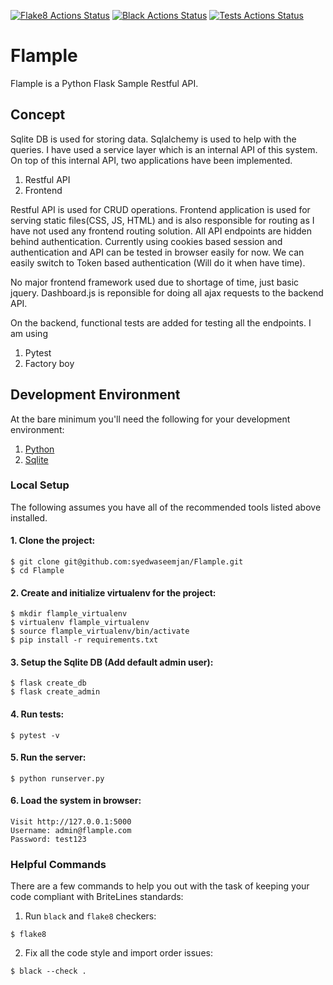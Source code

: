 [![Flake8 Actions Status](https://github.com/syedwaseemjan/Flample/actions/workflows/flake8.yaml/badge.svg)](https://github.com/syedwaseemjan/Flample/actions/workflows/flake8.yaml)
[![Black Actions Status](https://github.com/syedwaseemjan/Flample/actions/workflows/black.yaml/badge.svg)](https://github.com/syedwaseemjan/Flample/actions/workflows/black.yaml)
[![Tests Actions Status](https://github.com/syedwaseemjan/Flample/actions/workflows/tests.yaml/badge.svg)](https://github.com/syedwaseemjan/Flample/actions/workflows/tests.yaml)


# Flample
Flample is a Python Flask Sample Restful API.

## Concept

Sqlite DB is used for storing data. Sqlalchemy is used to help with the queries. I have used a service layer which is an internal API of this system. On top of this internal API, two  applications have been implemented.

1. Restful API
2. Frontend

Restful API is used for CRUD operations. Frontend application is used for serving static files(CSS, JS, HTML) and is also responsible for routing as I have not used any frontend routing solution.
All API endpoints are hidden behind authentication. Currently using cookies based session and authentication and API can be tested in browser easily for now. We can easily switch to Token based authentication (Will do it when have time).

No major frontend framework used due to shortage of time, just basic jquery. Dashboard.js is reponsible for doing all ajax requests to the backend API.

On the backend, functional tests are added for testing all the endpoints. I am using 

1. Pytest
2. Factory boy

## Development Environment

At the bare minimum you'll need the following for your development environment:

1. [Python](http://www.python.org/)
2. [Sqlite](https://sqlite.org)

### Local Setup

The following assumes you have all of the recommended tools listed above installed.

#### 1. Clone the project:

    $ git clone git@github.com:syedwaseemjan/Flample.git
    $ cd Flample

#### 2. Create and initialize virtualenv for the project:

    $ mkdir flample_virtualenv
    $ virtualenv flample_virtualenv
    $ source flample_virtualenv/bin/activate
    $ pip install -r requirements.txt

#### 3. Setup the Sqlite DB (Add default admin user):

    $ flask create_db
    $ flask create_admin

#### 4. Run tests:
    
    $ pytest -v

#### 5. Run the server:

    $ python runserver.py

#### 6. Load the system in browser:

    Visit http://127.0.0.1:5000
    Username: admin@flample.com
    Password: test123


### Helpful Commands

There are a few commands to help you out with the task of keeping your code compliant
with BriteLines standards:

1. Run `black` and `flake8` checkers:

```
$ flake8
```

2. Fix all the code style and import order issues:

```
$ black --check .
```
